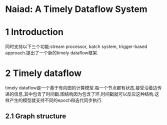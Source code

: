 # Naiad: A Timely Dataflow System

# 1 Introduction

同时支持以下三个功能:stream processor, batch system, trigger-based approach.提出了一个新的timely dataflow框架.

# 2 Timely dataflow

timely dataflow是一个基于有向图的计算模型.每一个节点都有状态,接受沿着边传递的信息,其中包含了时间戳.图结构因为包含了环,时间戳就可以反应这种结构.这样产生的模型就支持不同的epoch和迭代同步执行.

## 2.1 Graph structure

